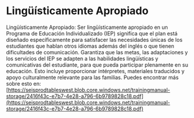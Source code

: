 # Lingüísticamente Apropiado
Lingüísticamente Apropiado: Ser lingüísticamente apropiado en un Programa de Educación Individualizado (IEP) significa que el plan está diseñado específicamente para satisfacer las necesidades únicas de los estudiantes que hablan otros idiomas además del inglés o que tienen dificultades de comunicación. Garantiza que las metas, las adaptaciones y los servicios del IEP se adapten a las habilidades lingüísticas y comunicativas del estudiante, para que pueda participar plenamente en su educación. Esto incluye proporcionar intérpretes, materiales traducidos y apoyo culturalmente relevante para las familias.
Puedes encontrar más sobre esto en: [https://seisprodtableswest.blob.core.windows.net/trainingmanual-storage/2416f43c-e7b7-4e28-a796-6b9789828c18.pdf](https://seisprodtableswest.blob.core.windows.net/trainingmanual-storage/2416f43c-e7b7-4e28-a796-6b9789828c18.pdf)